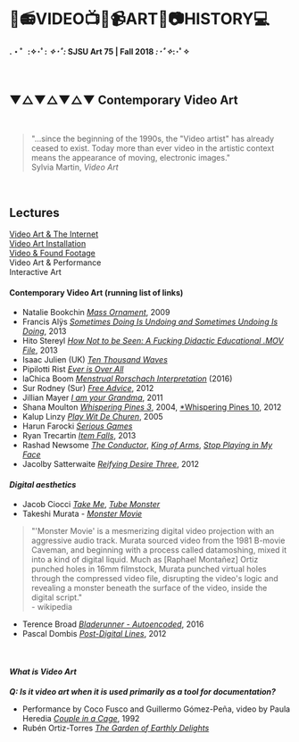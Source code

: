 # 🎥📻VIDEO📺💾📹ART📼📷HISTORY💻
#### .・゜:✧･ﾟ: *✧･ﾟ:* SJSU Art 75 | Fall 2018 *:･ﾟ✧*:･ﾟ✧
</br>

## ▼△▼△▼△▼ Contemporary Video Art

<br>

> "...since the beginning of the 1990s, the "Video artist" has already ceased to exist. Today more than ever video in the artistic context means the appearance of moving, electronic images." <br>
Sylvia Martin, *Video Art*

<br>

## Lectures<br>
[Video Art & The Internet](https://github.com/art75/SJSU-art75/tree/master/lectures/02_ContemporaryVideoArt/Video%20and%20Internet)<br>
[Video Art Installation](https://github.com/art75/SJSU-art75/tree/master/lectures/02_ContemporaryVideoArt/Video%20and%20Installation)<br>
[Video & Found Footage](https://github.com/art75/SJSU-art75/tree/master/lectures/02_ContemporaryVideoArt/Video%20and%20Found%20and%20Footage)<br>
Video Art & Performance<br>
Interactive Art<br>


#### Contemporary Video Art (running list of links)



* Natalie Bookchin [*Mass Ornament*](https://vimeo.com/5403546), 2009
* Francis Alÿs [*Sometimes Doing Is Undoing and Sometimes Undoing Is Doing*](http://francisalys.com/sometimes-doing-is-undoing-and-sometimes-undoing-is-doing/), 2013
* Hito Stereyl [*How Not to be Seen: A Fucking Didactic Educational .MOV File*](https://www.artforum.com/video/mode=large&id=51651), 2013
* Isaac Julien (UK) [*Ten Thousand Waves*](https://www.youtube.com/watch?v=lM32TL7VnOw)
* Pipilotti Rist [*Ever is Over All*](https://www.youtube.com/watch?v=a56RPZ_cbdc)
* laChica Boom [*Menstrual Rorschach Interpretation*](https://vimeo.com/170668005) (2016)
* Sur Rodney (Sur) [*Free Advice*](https://www.youtube.com/watch?v=ie0Up_FndbM), 2012
* Jillian Mayer [*I am your Grandma*](https://www.youtube.com/watch?v=YfY1lfFu8j8), 2011
* Shana Moulton [*Whispering Pines 3*](https://www.youtube.com/watch?v=iE0vLlaaIeQ), 2004, [*Whispering Pines 10](https://www.youtube.com/watch?v=kWpU09lmzUA), 2012
* Kalup Linzy [*Play Wit De Churen*](https://www.youtube.com/watch?v=1ATzOb2vplo), 2005
* Harun Farocki [*Serious Games*](https://www.youtube.com/watch?v=TcKL-_RtU5Y)
* Ryan Trecartin [*Item Falls*](https://vimeo.com/75735815), 2013
* Rashad Newsome [*The Conductor*](http://rashaadnewsome.com/video/the-conductor/), [*King of Arms*](http://rashaadnewsome.com/video/king-of-arms/), [*Stop Playing in My Face*](http://rashaadnewsome.com/video/stop-playing-in-my-face/)
* Jacolby Satterwaite [*Reifying Desire Three*](https://vimeo.com/44403442), 2012




#### ***Digital aesthetics***

* Jacob Ciocci [*Take Me*](https://vimeo.com/69783191), [*Tube Monster*](https://vimeo.com/126709244)
* Takeshi Murata - [*Monster Movie*](https://www.youtube.com/watch?v=t1f3St51S9I)

> "'Monster Movie' is a mesmerizing digital video projection with an aggressive audio track. Murata sourced video from the 1981 B-movie Caveman, and beginning with a process called datamoshing, mixed it into a kind of digital liquid. Much as [Raphael Montañez] Ortiz punched holes in 16mm filmstock, Murata punched virtual holes through the compressed video file, disrupting the video's logic and revealing a monster beneath the surface of the video, inside the digital script." <br> - wikipedia

* Terence Broad [*Bladerunner - Autoencoded*](https://medium.com/@Terrybroad/autoencoding-blade-runner-88941213abbe), 2016
* Pascal Dombis [*Post-Digital Lines*](https://www.youtube.com/watch?v=73_4c--8CHA), 2012

<br>


#### ***What is Video Art***
***Q: Is it video art when it is used primarily as a tool for documentation?***
* Performance by Coco Fusco and Guillermo Gómez-Peña, video by Paula Heredia [*Couple in a Cage*](https://vimeo.com/79363320), 1992
* Rubén Ortiz-Torres [*The Garden of Earthly Delights*](https://www.youtube.com/watch?v=ugCR2g_MxaA)
